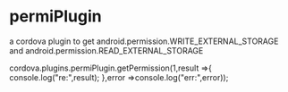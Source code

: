 # permiPlugin
a cordova plugin to get  android.permission.WRITE_EXTERNAL_STORAGE  and android.permission.READ_EXTERNAL_STORAGE

 cordova.plugins.permiPlugin.getPermission(1,result =>{
      console.log("re:",result);
    },error =>console.log("err:",error));
